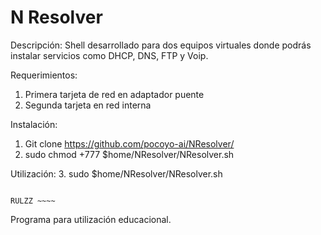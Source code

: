 # N Resolver

Descripción: Shell desarrollado para dos equipos virtuales donde podrás instalar servicios como DHCP, DNS, FTP y Voip.

Requerimientos: 
  1. Primera tarjeta de red en adaptador puente
  2. Segunda tarjeta en red interna
  
Instalación:
  1. Git clone https://github.com/pocoyo-ai/NResolver/
  2. sudo chmod +777 $home/NResolver/NResolver.sh
  
Utilización:
  3. sudo $home/NResolver/NResolver.sh
  
                                                                                                           RULZZ ~~~~

Programa para utilización educacional.
